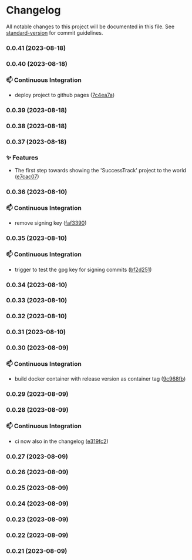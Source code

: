 # Changelog

All notable changes to this project will be documented in this file. See [standard-version](https://github.com/conventional-changelog/standard-version) for commit guidelines.

### 0.0.41 (2023-08-18)

### 0.0.40 (2023-08-18)


### 📫 Continuous Integration

* deploy project to github pages ([7c4ea7a](https://github.com/Bengelsoft/success-tracker/commit/7c4ea7ab938c186bf426fbe717072850ff88aa80))

### 0.0.39 (2023-08-18)

### 0.0.38 (2023-08-18)

### 0.0.37 (2023-08-18)


### ✨ Features

* The first step towards showing the 'SuccessTrack' project to the world ([e7cac07](https://github.com/Bengelsoft/SuccessTrack/commit/e7cac07995efbfe3c466b8cbd9f9b8d8d2d98ea8))

### 0.0.36 (2023-08-10)


### 📫 Continuous Integration

* remove signing key ([faf3390](https://github.com/Bengelsoft/success-tracker/commit/faf339076054eb3342378e279c4e162014f52709))

### 0.0.35 (2023-08-10)


### 📫 Continuous Integration

* trigger to test the gpg key for signing commits ([bf2d251](https://github.com/Bengelsoft/success-tracker/commit/bf2d2514f13ff3fb1ddc436a43154d38f0d9d99d))

### 0.0.34 (2023-08-10)

### 0.0.33 (2023-08-10)

### 0.0.32 (2023-08-10)

### 0.0.31 (2023-08-10)

### 0.0.30 (2023-08-09)


### 📫 Continuous Integration

* build docker container with release version as container tag ([9c968fb](https://github.com/Bengelsoft/success-tracker/commit/9c968fbc09ad65a7d72bc69c507c45a113325d64))

### 0.0.29 (2023-08-09)

### 0.0.28 (2023-08-09)


### 📫 Continuous Integration

* ci now also in the changelog ([e319fc2](https://github.com/Bengelsoft/success-tracker/commit/e319fc2565b80e8efae10ae8599ed0f6c94a9a6d))

### 0.0.27 (2023-08-09)

### 0.0.26 (2023-08-09)

### 0.0.25 (2023-08-09)

### 0.0.24 (2023-08-09)

### 0.0.23 (2023-08-09)

### 0.0.22 (2023-08-09)

### 0.0.21 (2023-08-09)
